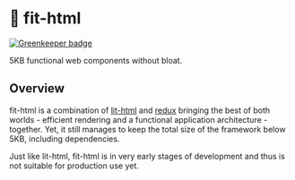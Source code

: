 # 💪 fit-html

[![Greenkeeper badge](https://badges.greenkeeper.io/Festify/fit-html.svg)](https://greenkeeper.io/)

5KB functional web components without bloat.

## Overview

fit-html is a combination of [lit-html](https://github.com/PolymerLabs/lit-html) and [redux](http://redux.js.org/) bringing the best of both worlds - efficient rendering and a functional application architecture - together. Yet, it still manages to keep the total size of the framework below 5KB, including dependencies.

Just like lit-html, fit-html is in very early stages of development and thus is not suitable for production use yet.
